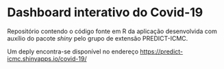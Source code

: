 # Dashboard interativo do Covid-19 

Repositório contendo o código fonte em R da aplicação desenvolvida com auxílio do pacote *shiny* pelo grupo de extensão PREDICT-ICMC.

Um deply encontra-se disponível no endereço <https://predict-icmc.shinyapps.io/covid-19/>
